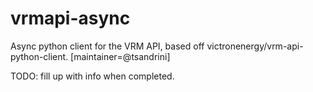 # vrmapi-async

Async python client for the VRM API, based off
victronenergy/vrm-api-python-client. [maintainer=@tsandrini]

TODO: fill up with info when completed.

